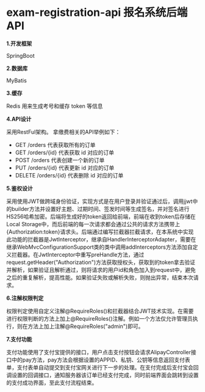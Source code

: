 # exam-registration-api 报名系统后端 API
**1.开发框架**

SpringBoot

**2.数据库**

MyBatis

**3.缓存**

Redis 用来生成考号和缓存 token 等信息

**4.API设计**

采用RestFul架构。
拿缴费相关的API举例如下：

* GET /orders 代表获取所有的订单
* GET /orders/{id} 代表获取 id 对应的订单
* POST /orders 代表创建一个新的订单
* PUT /orders/{id} 代表更新 id 对应的订单
* DELETE /orders/{id} 代表删除 id 对应的订单

**5.鉴权设计**

采用使用JWT做跨域身份验证，实现方式是在用户登录并验证通过后，调用jjwt中的builder方法并设置好主题、过期时间、签发时间等生成签名，并对签名进行HS256哈希加密。后端将生成好的token返回给前端，前端在收到token后存储在Local Storage中，而后前端的每一次请求都会通过公共的请求方法携带上{Authorization:token}请求头。后端通过编写拦截器拦截请求，在本系统中实现此功能的拦截器是JwtInterceptor，继承自HandlerInterceptorAdapter，需要在继承WebMvcConfigurationSupport类的类中调用addInterceptors方法添加自定义拦截器。在JwtInterceptor中重写preHandle方法，通过request.getHeader("Authorization")方法获取授权头，获取到的token拿去验证并解析，如果验证且解析通过，则将请求的用户id和角色加入到request中，避免之后的重复解析，提高性能。如果验证失败或解析失败，则抛出异常，结束本次请求。

**6.注解权限判定**

权限判定使用自定义注解@RequireRoles()和拦截器结合JWT技术实现。在需要进行权限判断的方法上加上@RequireRoles()注解。例如一个方法仅允许管理员执行，则在方法上加上注解@RequireRoles("admin")即可。

**7.支付功能**

支付功能使用了支付宝提供的接口，用户点击支付按钮会请求AlipayController接口中的pay方法，pay方法会根据设置的APPID、私钥、公钥等信息返回支付表单，支付表单自动提交到支付宝网关进行下一步的处理。在支付完成后支付宝会回调设置的回调接口，通知服务器该订单已经支付完成，同时前端界面会跳转到设置的支付成功界面，至此支付流程结束。
